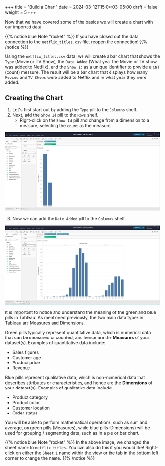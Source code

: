 +++
title = "Build a Chart"
date = 2024-03-12T15:04:03-05:00
draft = false
weight = 5
+++

Now that we have covered some of the basics we will create a chart with our imported data.

{{% notice blue Note "rocket" %}}
If you have closed out the data connection to the `netflix_titles.csv` file, reopen the connection!
{{% /notice %}}

Using the `netflix_titles.csv` data, we will create a bar chart that shows the `Type` (Movie or TV Show), the `Date Added` (What year the Movie or TV show was added to Netflix), and the `Show Id` as a unique identifier to provide a `CNT` (count) measure. The result will be a bar chart that displays how many `Movies` and `TV Shows` were added to Netflix and in what year they were added.

## Creating the Chart

1. Let's first start out by adding the `Type` pill to the `Columns` shelf.
1. Next, add the `Show Id` pill to the `Rows` shelf.
    - Right-click on the `Show Id` pill and change from a dimension to a measure, selecting the `count` as the measure.

![Visual of a tableau workbook with the Type as a column, and Show Id as a measure of count as a row](pictures/type-show-id-checkpoint.png?classes=border)

3. Now we can add the `Date Added` pill to the `Columns` shelf.

![Visual of tableau workbook with the Type and Date Added as columns, and Show ID as a measure of count as a row](pictures/date-added-checkpoint.png?classes=border)

It is important to notice and understand the meaning of the green and blue pills in Tableau. As mentioned previously, the two main data types in Tableau are Measures and Dimensions. 

Green pills typically represent quantitative data, which is numerical data that can be measured or counted, and hence are the **Measures** of your dataset(s). Examples of quantitative data include:

* Sales figures
* Customer age
* Product price
* Revenue

Blue pills represent qualitative data, which is non-numerical data that describes attributes or characteristics, and hence are the **Dimensions** of your dataset(s). Examples of qualitative data include:

* Product category
* Product color
* Customer location
* Order status

You will be able to perform mathematical operations, such as sum and average, on green pills (Measures), while blue pills (Dimensions) will be used for grouping / segmenting data, such as in a pie or bar chart.

{{% notice blue Note "rocket" %}}
In the above image, we changed the sheet name to `netflix_titles`. You can also do this if you would like! Right-click on either the `Sheet 1` name within the view or the tab in the bottom left corner to change the name.
{{% /notice %}}
